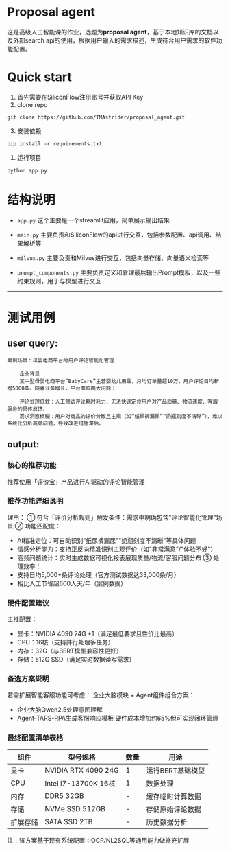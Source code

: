 # Proposal agent
这是高级人工智能课的作业，选题为**proposal agent**，基于本地知识库的文档以及外部search api的使用，根据用户输入的需求描述，生成符合用户需求的软件功能配置。
# Quick start
1. 首先需要在SiliconFlow注册账号并获取API Key
2. clone repo
```
git clone https://github.com/TMAstrider/proposal_agent.git
```
3. 安装依赖
```
pip install -r requirements.txt
```
1. 运行项目
```
python app.py
```

# 结构说明
- `app.py` 这个主要是一个streamlit应用，简单展示输出结果

- `main.py` 主要负责和SiliconFlow的api进行交互，包括参数配置、api调用、结果解析等

- `milvus.py` 主要负责和Milvus进行交互，包括向量存储、向量语义检索等

- `prompt_components.py` 主要负责定义和管理最后输出Prompt模板，以及一些约束规则，用于与模型进行交互

---

# 测试用例
## user query:
```
案例场景：母婴电商平台的用户评论智能化管理

    企业背景
    某中型母婴电商平台“BabyCare”主营婴幼儿用品，月均订单量超10万，用户评论日均新增5000条。随着业务增长，平台面临两大问题：

    评论处理低效：人工筛选评论耗时耗力，无法快速定位用户对产品质量、物流速度、客服服务的具体反馈。
    需求洞察模糊：用户对商品的评价分散且主观（如“纸尿裤漏尿”“奶瓶刻度不清晰”），难以系统化分析高频问题，导致改进措施滞后。
```
## output:
### 核心的推荐功能
推荐使用「评价宝」产品进行AI驱动的评论智能管理

### 推荐功能详细说明
理由：
① 符合「评价分析规则」触发条件：需求中明确包含"评论智能化管理"场景
② 功能匹配度：
- AI精准定位：可自动识别"纸尿裤漏尿""奶瓶刻度不清晰"等具体问题
- 情感分析能力：支持正反向精准识别主观评价（如"非常满意"/"体验不好"）
- 高频问题统计：实时生成数据可视化报表展现质量/物流/客服问题分布
③ 处理效率：
- 支持日均5,000+条评论处理（官方测试数据达33,000条/月）
- 相比人工节省超600人天/年（案例数据）

### 硬件配置建议
主推配置：
- 显卡：NVIDIA 4090 24G *1（满足最低要求且性价比最高）
- CPU：16核（支持并行处理多任务）
- 内存：32G（与BERT模型兼容性更好）
- 存储：512G SSD（满足实时数据读写需求）

### 备选方案说明
若需扩展智能客服功能可考虑：
企业大脑模块 + Agent组件组合方案：
- 企业大脑Qwen2.5处理意图理解
- Agent-TARS-RPA生成客服响应模板
硬件成本增加约65%但可实现闭环管理

### 最终配置清单表格

| 组件        | 型号规格                 | 数量 | 用途               |
|-------------|--------------------------|------|--------------------|
| 显卡        | NVIDIA RTX 4090 24G      | 1    | 运行BERT基础模型   |
| CPU         | Intel i7-13700K 16核     | 1    | 数据处理           |
| 内存        | DDR5 32GB                | -    | 缓存临时计算数据   |
| 存储        | NVMe SSD 512GB           | -    | 存储原始评论数据   |
| 扩展存储    | SATA SSD 2TB             | -    | 历史数据分析       |

注：该方案基于现有系统配置中OCR/NL2SQL等通用能力做补充扩展
